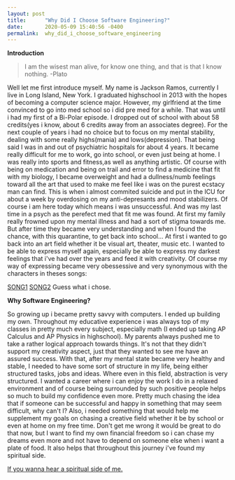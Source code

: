 ```yaml
---
layout: post
title:      "Why Did I Choose Software Engineering?"
date:       2020-05-09 15:40:56 -0400
permalink:  why_did_i_choose_software_engineering
---
```



**Introduction**

> I am the wisest man alive, for  know one thing, and that is that I know nothing.
>          -Plato
				 
Well let me first introduce myself. My name is Jackson Ramos, currently I live in Long Island, New York. I graduated highschool in 2013 with the hopes of becoming a computer science major. However, my girlfriend at the time convinced to go into med school so i did pre med for a while. That was until i had my first of a Bi-Polar episode. I dropped out of school with about 58 credits(yes i know, about 6 credits away from an associates degree). For the next couple of years i had no choice but to focus on my mental stability, dealing with some really highs(mania) and lows(depression). That being said I was in and out of psychiatric hospitals for about 4 years. It became really difficult for me to work, go into school, or even just being at home. I was really into sports and fitness,as well as anything artistic. Of course with being on medication and being on trail and error to find a medicine that fit with my biology, I became overweight and had a dullness/numb feelings toward all the art that used to make me feel like i was on the purest ecstacy man can find. This is when i almost commited suicide and put in the ICU for about a week by overdosing on my anti-depresants and mood stabilizers. Of course i am here today which means i was unsuccessful. And was my last time in a psych as the perefect med that fit me was found. At first my family really frowned upon my mental illness and had a sort of stigma towards me. But after time they became very understanding and when I found the chance, with this quarantine, to get back into school... At first i wanted to go back into an art field whether it be visual art, theater, music etc. I wanted to be able to express myself again, especially be able to express my darkest feelings that i've had over the years and feed it with creativity. Of course my way of expressing became very obessessive and very synonymous with  the characters in theses songs:
				 
[SONG1](https://youtu.be/7G8QItjTSDA)
[SONG2](https://youtu.be/kXYiU_JCYtU)
Guess what i chose. 
				 
**Why Software Engineering?**

So growing up i became pretty savvy with computers. I ended up building my own. Throughout my educative experience i was always top of my classes in pretty much every subject, especially math (I ended up taking AP Calculus and AP Physics in highschool). My parents always pushed me to take a rather logical approach towards things. It's not that they didn't support my creativity aspect, just that they wanted to see me have an assured success. With that, after my mental state became very healthy and stable, I needed to have some sort of structure in my life, being either structured tasks, jobs and ideas. Where even in this field, abstraction is very structured. I wanted a career where i can enjoy the work I do in a relaxed environment and of course being surrounded by such positive people helps so much to build my confidence even more. Pretty much chasing the idea that if someone can be successful and happy in something that may seem difficult, why can't I? Also, i needed something that would help me supplement my goals on chasing a creative field whether it be by school or even at home on my free time. Don't get me wrong it would be great to do that now, but I want to find my own financial freedom so i can chase my dreams even more and not have to depend on someone else when i want a plate of food. It also helps that throughout this journey i've found my spiritual side.
				 
[If you wanna hear a spiritual side of me.](https://youtu.be/it_04dk_97E)



